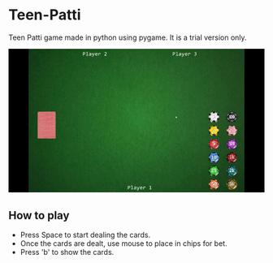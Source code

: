 # Teen-Patti
Teen Patti game made in python using pygame. 
It is a trial version only.

![](gameplay.gif)

## How to play
* Press Space to start dealing the cards.  
* Once the cards are dealt, use mouse to place in chips for bet.  
* Press 'b' to show the cards.
